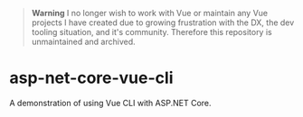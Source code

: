 > **Warning**
> I no longer wish to work with Vue or maintain any Vue projects I have created due to growing frustration with the DX, the dev tooling situation, and it's community. Therefore this repository is unmaintained and archived.

# asp-net-core-vue-cli

A demonstration of using Vue CLI with ASP.NET Core.
